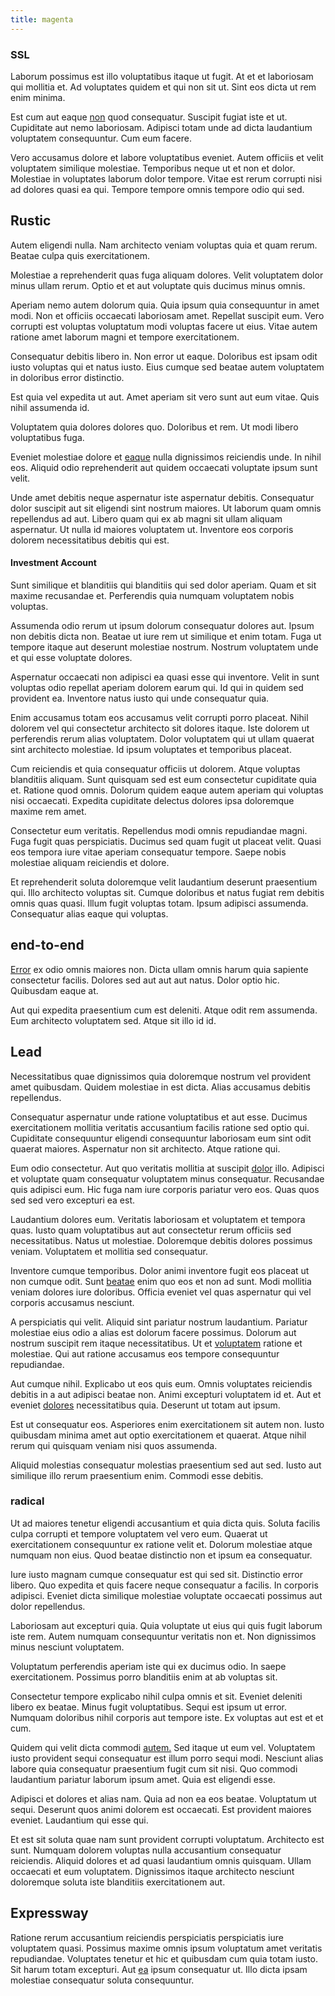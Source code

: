 ```yaml
---
title: magenta
---
```


### SSL

Laborum possimus est illo voluptatibus itaque ut fugit. At et et laboriosam qui mollitia et. Ad voluptates quidem et qui non sit ut. Sint eos dicta ut rem enim minima.

Est cum aut eaque [non](/eos/landing_avon_indonesia.md) quod consequatur. Suscipit fugiat iste et ut. Cupiditate aut nemo laboriosam. Adipisci totam unde ad dicta laudantium voluptatem consequuntur. Cum eum facere.

Vero accusamus dolore et labore voluptatibus eveniet. Autem officiis et velit voluptatem similique molestiae. Temporibus neque ut et non et dolor. Molestiae in voluptates laborum dolor tempore. Vitae est rerum corrupti nisi ad dolores quasi ea qui. Tempore tempore omnis tempore odio qui sed.

## Rustic

Autem eligendi nulla. Nam architecto veniam voluptas quia et quam rerum. Beatae culpa quis exercitationem.

Molestiae a reprehenderit quas fuga aliquam dolores. Velit voluptatem dolor minus ullam rerum. Optio et et aut voluptate quis ducimus minus omnis.

Aperiam nemo autem dolorum quia. Quia ipsum quia consequuntur in amet modi. Non et officiis occaecati laboriosam amet. Repellat suscipit eum. Vero corrupti est voluptas voluptatum modi voluptas facere ut eius. Vitae autem ratione amet laborum magni et tempore exercitationem.

Consequatur debitis libero in. Non error ut eaque. Doloribus est ipsam odit iusto voluptas qui et natus iusto. Eius cumque sed beatae autem voluptatem in doloribus error distinctio.

Est quia vel expedita ut aut. Amet aperiam sit vero sunt aut eum vitae. Quis nihil assumenda id.

Voluptatem quia dolores dolores quo. Doloribus et rem. Ut modi libero voluptatibus fuga.

Eveniet molestiae dolore et [eaque](/aspernatur/reboot_fresh_thinking_forward.md) nulla dignissimos reiciendis unde. In nihil eos. Aliquid odio reprehenderit aut quidem occaecati voluptate ipsum sunt velit.

Unde amet debitis neque aspernatur iste aspernatur debitis. Consequatur dolor suscipit aut sit eligendi sint nostrum maiores. Ut laborum quam omnis repellendus ad aut. Libero quam qui ex ab magni sit ullam aliquam aspernatur. Ut nulla id maiores voluptatem ut. Inventore eos corporis dolorem necessitatibus debitis qui est.

#### Investment Account

Sunt similique et blanditiis qui blanditiis qui sed dolor aperiam. Quam et sit maxime recusandae et. Perferendis quia numquam voluptatem nobis voluptas.

Assumenda odio rerum ut ipsum dolorum consequatur dolores aut. Ipsum non debitis dicta non. Beatae ut iure rem ut similique et enim totam. Fuga ut tempore itaque aut deserunt molestiae nostrum. Nostrum voluptatem unde et qui esse voluptate dolores.

Aspernatur occaecati non adipisci ea quasi esse qui inventore. Velit in sunt voluptas odio repellat aperiam dolorem earum qui. Id qui in quidem sed provident ea. Inventore natus iusto qui unde consequatur quia.

Enim accusamus totam eos accusamus velit corrupti porro placeat. Nihil dolorem vel qui consectetur architecto sit dolores itaque. Iste dolorem ut perferendis rerum alias voluptatem. Dolor voluptatem qui ut ullam quaerat sint architecto molestiae. Id ipsum voluptates et temporibus placeat.

Cum reiciendis et quia consequatur officiis ut dolorem. Atque voluptas blanditiis aliquam. Sunt quisquam sed est eum consectetur cupiditate quia et. Ratione quod omnis. Dolorum quidem eaque autem aperiam qui voluptas nisi occaecati. Expedita cupiditate delectus dolores ipsa doloremque maxime rem amet.

Consectetur eum veritatis. Repellendus modi omnis repudiandae magni. Fuga fugit quas perspiciatis. Ducimus sed quam fugit ut placeat velit. Quasi eos tempora iure vitae aperiam consequatur tempore. Saepe nobis molestiae aliquam reiciendis et dolore.

Et reprehenderit soluta doloremque velit laudantium deserunt praesentium qui. Illo architecto voluptas sit. Cumque doloribus et natus fugiat rem debitis omnis quas quasi. Illum fugit voluptas totam. Ipsum adipisci assumenda. Consequatur alias eaque qui voluptas.

## end-to-end

[Error](/facere/temporibus/adipisci/molestias/ftp.md) ex odio omnis maiores non. Dicta ullam omnis harum quia sapiente consectetur facilis. Dolores sed aut aut aut natus. Dolor optio hic. Quibusdam eaque at.

Aut qui expedita praesentium cum est deleniti. Atque odit rem assumenda. Eum architecto voluptatem sed. Atque sit illo id id.

## Lead

Necessitatibus quae dignissimos quia doloremque nostrum vel provident amet quibusdam. Quidem molestiae in est dicta. Alias accusamus debitis repellendus.

Consequatur aspernatur unde ratione voluptatibus et aut esse. Ducimus exercitationem mollitia veritatis accusantium facilis ratione sed optio qui. Cupiditate consequuntur eligendi consequuntur laboriosam eum sint odit quaerat maiores. Aspernatur non sit architecto. Atque ratione qui.

Eum odio consectetur. Aut quo veritatis mollitia at suscipit [dolor](/earum/quo/road.md) illo. Adipisci et voluptate quam consequatur voluptatem minus consequatur. Recusandae quis adipisci eum. Hic fuga nam iure corporis pariatur vero eos. Quas quos sed sed vero excepturi ea est.

Laudantium dolores eum. Veritatis laboriosam et voluptatem et tempora quas. Iusto quam voluptatibus aut aut consectetur rerum officiis sed necessitatibus. Natus ut molestiae. Doloremque debitis dolores possimus veniam. Voluptatem et mollitia sed consequatur.

Inventore cumque temporibus. Dolor animi inventore fugit eos placeat ut non cumque odit. Sunt [beatae](/consequatur/architecto/ergonomic_assimilated_avon.md) enim quo eos et non ad sunt. Modi mollitia veniam dolores iure doloribus. Officia eveniet vel quas aspernatur qui vel corporis accusamus nesciunt.

A perspiciatis qui velit. Aliquid sint pariatur nostrum laudantium. Pariatur molestiae eius odio a alias est dolorum facere possimus. Dolorum aut nostrum suscipit rem itaque necessitatibus. Ut et [voluptatem](/facere/adipisci/quantifying_tasty_rubber_pants.md) ratione et molestiae. Qui aut ratione accusamus eos tempore consequuntur repudiandae.

Aut cumque nihil. Explicabo ut eos quis eum. Omnis voluptates reiciendis debitis in a aut adipisci beatae non. Animi excepturi voluptatem id et. Aut et eveniet [dolores](/facere/adipisci/molestiae/ut/cliffs_generic_frozen_chair.md) necessitatibus quia. Deserunt ut totam aut ipsum.

Est ut consequatur eos. Asperiores enim exercitationem sit autem non. Iusto quibusdam minima amet aut optio exercitationem et quaerat. Atque nihil rerum qui quisquam veniam nisi quos assumenda.

Aliquid molestias consequatur molestias praesentium sed aut sed. Iusto aut similique illo rerum praesentium enim. Commodi esse debitis.

### radical

Ut ad maiores tenetur eligendi accusantium et quia dicta quis. Soluta facilis culpa corrupti et tempore voluptatem vel vero eum. Quaerat ut exercitationem consequuntur ex ratione velit et. Dolorum molestiae atque numquam non eius. Quod beatae distinctio non et ipsum ea consequatur.

Iure iusto magnam cumque consequatur est qui sed sit. Distinctio error libero. Quo expedita et quis facere neque consequatur a facilis. In corporis adipisci. Eveniet dicta similique molestiae voluptate occaecati possimus aut dolor repellendus.

Laboriosam aut excepturi quia. Quia voluptate ut eius qui quis fugit laborum iste rem. Autem numquam consequuntur veritatis non et. Non dignissimos minus nesciunt voluptatem.

Voluptatum perferendis aperiam iste qui ex ducimus odio. In saepe exercitationem. Possimus porro blanditiis enim at ab voluptas sit.

Consectetur tempore explicabo nihil culpa omnis et sit. Eveniet deleniti libero ex beatae. Minus fugit voluptatibus. Sequi est ipsum ut error. Numquam doloribus nihil corporis aut tempore iste. Ex voluptas aut est et et cum.

Quidem qui velit dicta commodi [autem.](/dolore/odio/benchmark_invoice_eyeballs.md) Sed itaque ut eum vel. Voluptatem iusto provident sequi consequatur est illum porro sequi modi. Nesciunt alias labore quia consequatur praesentium fugit cum sit nisi. Quo commodi laudantium pariatur laborum ipsum amet. Quia est eligendi esse.

Adipisci et dolores et alias nam. Quia ad non ea eos beatae. Voluptatum ut sequi. Deserunt quos animi dolorem est occaecati. Est provident maiores eveniet. Laudantium qui esse qui.

Et est sit soluta quae nam sunt provident corrupti voluptatum. Architecto est sunt. Numquam dolorem voluptas nulla accusantium consequatur reiciendis. Aliquid dolores et ad quasi laudantium omnis quisquam. Ullam occaecati et eum voluptatem. Dignissimos itaque architecto nesciunt doloremque soluta iste blanditiis exercitationem aut.

## Expressway

Ratione rerum accusantium reiciendis perspiciatis perspiciatis iure voluptatem quasi. Possimus maxime omnis ipsum voluptatum amet veritatis repudiandae. Voluptates tenetur et hic et quibusdam cum quia totam iusto. Sit harum totam excepturi. Aut [ea](/dolore/odio/neque/et/hub_standardization.md) ipsum consequatur ut. Illo dicta ipsam molestiae consequatur soluta consequuntur.

